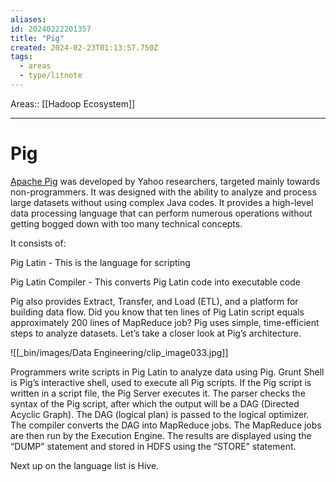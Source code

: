 ```yaml
---
aliases: 
id: 20240222201357
title: "Pig"
created: 2024-02-23T01:13:57.750Z
tags:
  - areas
  - type/litnote
---
```


Areas:: [[Hadoop Ecosystem]]

---

# Pig



[Apache Pig](https://www.simplilearn.com/tutorials/hadoop-tutorial/pig "Apache Pig") was developed by Yahoo researchers, targeted mainly towards non-programmers. It was designed with the ability to analyze and process large datasets without using complex Java codes. It provides a high-level data processing language that can perform numerous operations without getting bogged down with too many technical concepts.

It consists of:

Pig Latin - This is the language for scripting 

Pig Latin Compiler - This converts Pig Latin code into executable code

Pig also provides Extract, Transfer, and Load (ETL), and a platform for building data flow. Did you know that ten lines of Pig Latin script equals approximately 200 lines of MapReduce job? Pig uses simple, time-efficient steps to analyze datasets. Let’s take a closer look at Pig’s architecture. 

![[_bin/images/Data Engineering/clip_image033.jpg]]

Programmers write scripts in Pig Latin to analyze data using Pig. Grunt Shell is Pig’s interactive shell, used to execute all Pig scripts. If the Pig script is written in a script file, the Pig Server executes it. The parser checks the syntax of the Pig script, after which the output will be a DAG (Directed Acyclic Graph). The DAG (logical plan) is passed to the logical optimizer. The compiler converts the DAG into MapReduce jobs. The MapReduce jobs are then run by the Execution Engine. The results are displayed using the “DUMP” statement and stored in HDFS using the “STORE” statement.

Next up on the language list is Hive.